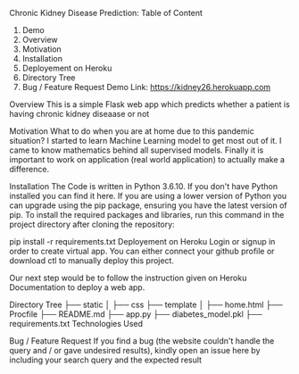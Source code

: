 Chronic Kidney Disease Prediction:
Table of Content
1. Demo
2. Overview
3. Motivation
4. Installation
5. Deployement on Heroku
6. Directory Tree
7. Bug / Feature Request
Demo
Link: https://kidney26.herokuapp.com 

Overview
This is a simple Flask web app which predicts whether a patient is having chronic kidney diseaase or not 

Motivation
What to do when you are at home due to this pandemic situation? I started to learn Machine Learning model to get most out of it. I came to know mathematics behind all supervised models. Finally it is important to work on application (real world application) to actually make a difference.

Installation
The Code is written in Python 3.6.10. If you don't have Python installed you can find it here. If you are using a lower version of Python you can upgrade using the pip package, ensuring you have the latest version of pip. To install the required packages and libraries, run this command in the project directory after cloning the repository:

pip install -r requirements.txt
Deployement on Heroku
Login or signup in order to create virtual app. You can either connect your github profile or download ctl to manually deploy this project.



Our next step would be to follow the instruction given on Heroku Documentation to deploy a web app.

Directory Tree
├── static 
│   ├── css
├── template
│   ├── home.html
├── Procfile
├── README.md
├── app.py
├── diabetes_model.pkl
├── requirements.txt
Technologies Used


  

Bug / Feature Request
If you find a bug (the website couldn't handle the query and / or gave undesired results), kindly open an issue here by including your search query and the expected result
